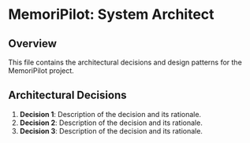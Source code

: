 # MemoriPilot: System Architect

## Overview

This file contains the architectural decisions and design patterns for the MemoriPilot project.

## Architectural Decisions

1. **Decision 1**: Description of the decision and its rationale.
2. **Decision 2**: Description of the decision and its rationale.
3. **Decision 3**: Description of the decision and its rationale.
